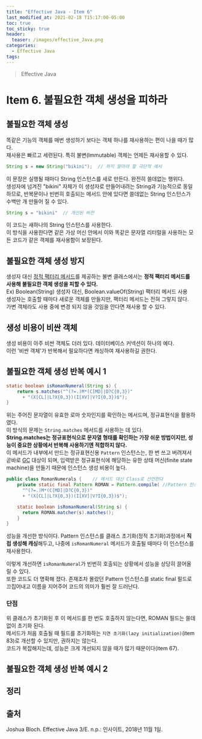 ```yaml
---
title: "Effective Java - Item 6"
last_modified_at: 2021-02-18 T15:17:00-05:00
toc: true
toc_sticky: true
header:
  teaser: /images/effective_Java.png
categories: 
  - Effective Java
tags:
---
```


> Effective Java

Item 6. 불필요한 객체 생성을 피하라
=============
## 불필요한 객체 생성
똑같은 기능의 객체를 매번 생성하기 보다는 객체 하나를 재사용하는 편이 나을 때가 많다.  
재사용은 빠르고 세련된다. 특히 불변(Immutable) 객체는 언제든 재사용할 수 있다.  

```java
String s = new String("bikini");  // 하지 말아야 할 극단적 예시
```
이 문장은 실행될 때마다 String 인스턴스를 새로 만든다. 완전히 쓸데없는 행위다.  
생성자에 넘겨진 "bikini" 자체가 이 생성자로 만들어내려는 String과 기능적으로 동일하므로, 반복문이나 빈번히 호출되는 메서드 안에 있다면 쓸데없는 String 인스턴스가 수백만 개 만들어 질 수 있다.  

```java
String s = "bikini"  // 개선된 버전
```
이 코드는 새하나의 String 인스턴스를 사용한다.  
이 방식을 사용한다면 같은 가상 머신 안에서 이와 똑같은 문자열 리터럴을 사용하는 모든 코드가 같은 객체를 재사용함이 보장된다.  

## 불필요한 객체 생성 방지
생성자 대신 [정적 팩터리 메서드](https://taxol1203.github.io/effective%20java/EJ-Item1/)를 제공하는 불변 클래스에서는 **정적 팩터리 메서드를 사용해 불필요한 객체 생성을 피할 수 있다.**   
Ex) Boolean(String) 생성자 대신, Boolean.valueOf(String) 팩터리 메서드 사용  
생성자는 호출할 때마다 새로운 객체를 만들지만, 팩터리 메서드는 전혀 그렇지 않다.  
가변 객체라도 사용 중에 변경 되지 않을 것임을 안다면 재사용 할 수 있다.  

## 생성 비용이 비싼 객체
생성 비용이 아주 비싼 객체도 더러 있다. 데이터베이스 커넥션이 하나의 예다.  
이런 '비싼 객체'가 반복해서 필요하다면 캐싱하여 재사용하길 권한다.  

## 불필요한 객체 생성 반복 예시 1
```java
static boolean isRomanNumeral(String s) {
    return s.matches("^(?=.)M*(C[MD]|D?C{0,3})"
      + "(X[CL]|L?X{0,3})(I[XV]|V?I{0,3})$");
}
```
위는 주어진 문자열이 유효한 로마 숫자인지를 확인하는 메서드며, 정규표현식을 활용하였다.  
이 방식의 문제는 `String.matches` 메서드를 사용하는 데 있다.  
**String.matches는 정규표현식으로 문자열 형태를 확인하는 가장 쉬운 방법이지만, 성능이 중요한 상황에서 반복해 사용하기엔 적합하지 않다.**  
이 메서드가 내부에서 만드는 정규표현신용 `Pattern` 인스턴스는, 한 번 쓰고 버려져서 곧바로 [GC](https://www.crocus.co.kr/1512) 대상이 되며, 입력받은 정규표현식에 해당하는 유한 상태 머신(finite state machine)을 만들기 때문에 인스턴스 생성 비용이 높다.  

```java
public class RomanNumerals {    // 메서드 대신 Class로 선언한다
    private static final Pattern ROMAN = Pattern.compile( //Pattern 인스턴스를 끄집어 낸다
      "^(?=.)M*(C[MD]|D?C{0,3})" 
      + "(X[CL]|L?X{0,3})(I[XV]|V?I{0,3})$");

    static boolean isRomanNumeral(String s) {
      return ROMAN.matcher(s).matches();
    }
}
```
성능을 개선한 방식이다. Pattern 인스턴스를 클래스 초기화(정적 초기화)과정에서 **직접 생성해 캐싱**해두고, 나중에 `isRomanNumeral` 메서드가 호출될 때마다 이 인스턴스를 재사용한다.  

이렇게 개선하면 `isRomanNumeral`가 빈번히 호출되는 상황에서 성능을 상당히 끌어올릴 수 있다.  
또한 코드도 더 명확해 졌다. 존재조차 몰랐던 Pattern 인스턴스를 static final 필드로 끄집어내고 이름을 지어주어 코드의 의미가 훨씬 잘 드러난다.  

### 단점
위 클래스가 초기화된 후 이 메서드를 한 번도 호출하지 않는다면, ROMAN 필드는 쓸데없이 초기화 된다.  
메서드가 처음 호출될 때 필드를 초기화하는 `지연 초기화(lazy initialization)`(item 83)로 개선할 수 있지만, 권하지는 않는다.  
코드가 복잡해지는데, 성능은 크게 개선되지 않을 때가 많기 때문이다(item 67).

## 불필요한 객체 생성 반복 예시 2



## 정리


## 출처
Joshua Bloch. Effective Java 3/E. n.p.: 인사이트, 2018년 11월 1일.  


